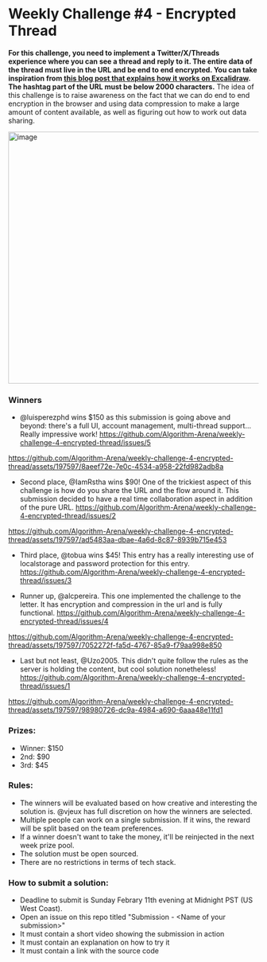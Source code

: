 # Weekly Challenge #4 - Encrypted Thread

**For this challenge, you need to implement a Twitter/X/Threads experience where you can see a thread and reply to it. The entire data of the thread must live in the URL and be end to end encrypted. You can take inspiration from [this blog post that explains how it works on Excalidraw](https://blog.excalidraw.com/end-to-end-encryption/). The hashtag part of the URL must be below 2000 characters.** The idea of this challenge is to raise awareness on the fact that we can do end to end encryption in the browser and using data compression to make a large amount of content available, as well as figuring out how to work out data sharing.

<img width="506" alt="image" src="https://github.com/Algorithm-Arena/weekly-challenge-4-encrypted-thread/assets/197597/883a5aa7-dc35-4091-a680-84d9c9055af5">

### Winners

* @luisperezphd wins $150 as this submission is going above and beyond: there's a full UI, account management, multi-thread support... Really impressive work! https://github.com/Algorithm-Arena/weekly-challenge-4-encrypted-thread/issues/5

https://github.com/Algorithm-Arena/weekly-challenge-4-encrypted-thread/assets/197597/8aeef72e-7e0c-4534-a958-22fd982adb8a

* Second place, @IamRstha wins $90! One of the trickiest aspect of this challenge is how do you share the URL and the flow around it. This submission decided to have a real time collaboration aspect in addition of the pure URL. https://github.com/Algorithm-Arena/weekly-challenge-4-encrypted-thread/issues/2

https://github.com/Algorithm-Arena/weekly-challenge-4-encrypted-thread/assets/197597/ad5483aa-dbae-4a6d-8c87-8939b715e453

* Third place, @tobua wins $45! This entry has a really interesting use of localstorage and password protection for this entry. https://github.com/Algorithm-Arena/weekly-challenge-4-encrypted-thread/issues/3

* Runner up, @alcpereira. This one implemented the challenge to the letter. It has encryption and compression in the url and is fully functional. https://github.com/Algorithm-Arena/weekly-challenge-4-encrypted-thread/issues/4

https://github.com/Algorithm-Arena/weekly-challenge-4-encrypted-thread/assets/197597/7052272f-fa5d-4767-85a9-f79aa998e850

* Last but not least, @Uzo2005. This didn't quite follow the rules as the server is holding the content, but cool solution nonetheless! https://github.com/Algorithm-Arena/weekly-challenge-4-encrypted-thread/issues/1

https://github.com/Algorithm-Arena/weekly-challenge-4-encrypted-thread/assets/197597/98980726-dc9a-4984-a690-6aaa48e11fd1

### Prizes:
* Winner: $150
* 2nd: $90
* 3rd: $45

### Rules:
* The winners will be evaluated based on how creative and interesting the solution is. @vjeux has full discretion on how the winners are selected.
* Multiple people can work on a single submission. If it wins, the reward will be split based on the team preferences.
* If a winner doesn't want to take the money, it'll be reinjected in the next week prize pool.
* The solution must be open sourced.
* There are no restrictions in terms of tech stack.

### How to submit a solution:
* Deadline to submit is Sunday Febrary 11th evening at Midnight PST (US West Coast).
* Open an issue on this repo titled "Submission - &lt;Name of your submission&gt;"
* It must contain a short video showing the submission in action
* It must contain an explanation on how to try it
* It must contain a link with the source code
